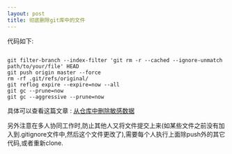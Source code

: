 ```yaml
---
layout: post
title: 彻底删除git库中的文件
---
```


代码如下:

```

git filter-branch --index-filter 'git rm -r --cached --ignore-unmatch path/to/your/file' HEAD
git push origin master --force
rm -rf .git/refs/original/
git reflog expire --expire=now --all
git gc --prune=now
git gc --aggressive --prune=now

```


具体可以查看这篇文章 : [从仓库中删除敏感数据](https://docs.github.com/cn/free-pro-team@latest/github/authenticating-to-github/removing-sensitive-data-from-a-repository)

另外注意在多人协同工作时,防止其他人又将文件提交上来(如某些文件之前没有加入到.gitignore文件中,然后这个文件更改了),需要每个人执行上面除push外的其它代码,或者重新clone.